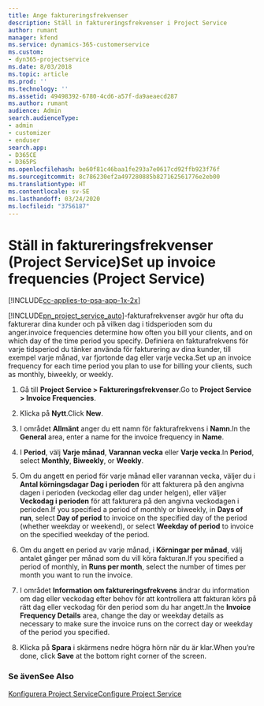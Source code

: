 ```yaml
---
title: Ange faktureringsfrekvenser
description: Ställ in faktureringsfrekvenser i Project Service
author: rumant
manager: kfend
ms.service: dynamics-365-customerservice
ms.custom:
- dyn365-projectservice
ms.date: 8/03/2018
ms.topic: article
ms.prod: ''
ms.technology: ''
ms.assetid: 49498392-6780-4cd6-a57f-da9aeaecd287
ms.author: rumant
audience: Admin
search.audienceType:
- admin
- customizer
- enduser
search.app:
- D365CE
- D365PS
ms.openlocfilehash: be60f81c46baa1fe293a7e0617cd92ffb923f76f
ms.sourcegitcommit: 8c786230ef2a497280885b827162561776e2eb00
ms.translationtype: HT
ms.contentlocale: sv-SE
ms.lasthandoff: 03/24/2020
ms.locfileid: "3756187"
---
```

# <a name="set-up-invoice-frequencies-project-service"></a><span data-ttu-id="b547e-103">Ställ in faktureringsfrekvenser (Project Service)</span><span class="sxs-lookup"><span data-stu-id="b547e-103">Set up invoice frequencies (Project Service)</span></span>

[!INCLUDE[cc-applies-to-psa-app-1x-2x](../includes/cc-applies-to-psa-app-1x-2x.md)]

[!INCLUDE[pn_project_service_auto](../includes/pn-project-service-auto.md)]<span data-ttu-id="b547e-104">-fakturafrekvenser avgör hur ofta du fakturerar dina kunder och på vilken dag i tidsperioden som du anger.</span><span class="sxs-lookup"><span data-stu-id="b547e-104">invoice frequencies determine how often you bill your clients, and on which day of the time period you specify.</span></span> <span data-ttu-id="b547e-105">Definiera en fakturafrekvens för varje tidsperiod du tänker använda för fakturering av dina kunder, till exempel varje månad, var fjortonde dag eller varje vecka.</span><span class="sxs-lookup"><span data-stu-id="b547e-105">Set up an invoice frequency for each time period you plan to use for billing your clients, such as monthly, biweekly, or weekly.</span></span>  
  
1.  <span data-ttu-id="b547e-106">Gå till **Project Service > Faktureringsfrekvenser**.</span><span class="sxs-lookup"><span data-stu-id="b547e-106">Go to **Project Service > Invoice Frequencies**.</span></span>  
  
2.  <span data-ttu-id="b547e-107">Klicka på **Nytt**.</span><span class="sxs-lookup"><span data-stu-id="b547e-107">Click **New**.</span></span>  
  
3.  <span data-ttu-id="b547e-108">I området **Allmänt** anger du ett namn för fakturafrekvens i **Namn**.</span><span class="sxs-lookup"><span data-stu-id="b547e-108">In the **General** area, enter a name for the invoice frequency in **Name**.</span></span>  
  
4.  <span data-ttu-id="b547e-109">I **Period**, välj **Varje månad**, **Varannan vecka** eller **Varje vecka**.</span><span class="sxs-lookup"><span data-stu-id="b547e-109">In **Period**, select **Monthly**, **Biweekly**, or **Weekly**.</span></span>  
  
5.  <span data-ttu-id="b547e-110">Om du angett en period för varje månad eller varannan vecka, väljer du i **Antal körningsdagar** **Dag i perioden** för att fakturera på den angivna dagen i perioden (veckodag eller dag under helgen), eller väljer **Veckodag i perioden** för att fakturera på den angivna veckodagen i perioden.</span><span class="sxs-lookup"><span data-stu-id="b547e-110">If you specified a period of monthly or biweekly, in **Days of run**, select **Day of period** to invoice on the specified day of the period (whether weekday or weekend), or select **Weekday of period** to invoice on the specified weekday of the period.</span></span>  
  
6.  <span data-ttu-id="b547e-111">Om du angett en period av varje månad, i **Körningar per månad**, välj antalet gånger per månad som du vill köra fakturan.</span><span class="sxs-lookup"><span data-stu-id="b547e-111">If you specified a period of monthly, in **Runs per month**, select the number of times per month you want to run the invoice.</span></span>  
  
7.  <span data-ttu-id="b547e-112">I området **Information om faktureringsfrekvens** ändrar du information om dag eller veckodag efter behov för att kontrollera att fakturan körs på rätt dag eller veckodag för den period som du har angett.</span><span class="sxs-lookup"><span data-stu-id="b547e-112">In the **Invoice Frequency Details** area, change the day or weekday details as necessary to make sure the invoice runs on the correct day or weekday of the period you specified.</span></span>  
  
8.  <span data-ttu-id="b547e-113">Klicka på **Spara** i skärmens nedre högra hörn när du är klar.</span><span class="sxs-lookup"><span data-stu-id="b547e-113">When you’re done, click **Save** at the bottom right corner of the screen.</span></span>  
  
### <a name="see-also"></a><span data-ttu-id="b547e-114">Se även</span><span class="sxs-lookup"><span data-stu-id="b547e-114">See Also</span></span>  
 [<span data-ttu-id="b547e-115">Konfigurera Project Service</span><span class="sxs-lookup"><span data-stu-id="b547e-115">Configure Project Service</span></span>](../project-service/configure.md)
